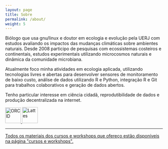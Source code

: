 ```yaml
---
layout: page
title: Sobre
permalink: /about/
weight: 5
---
```


Biólogo que usa gnu/linux e doutor em ecologia e evolução pela UERJ com estudos avaliando os impactos das mudanças climáticas sobre ambientes naturais. Desde 2008 participo de pesquisas com ecossistemas costeiros e continentais, estudos experimentais utilizando microcosmos naturais e dinâmica da comunidade microbiana.

Atualmente foco minha atividades em ecologia aplicada, utilizando tecnologias livres e abertas para desenvolver sensores de monitoramento de baixo custo, análise de dados utilizando R e Python, integração R e Git para trabalhos colaborativos e geração de dados abertos.

Tenho particular interesse em ciência cidadã, reprodutibilidade de dados e produção decentralizada na internet.

<a href="http://orcid.org/0000-0001-5194-2338">
<img border="0" alt="ORCID" src="https://orcid.org/sites/default/files/images/orcid_128x128.png" width="50" height="50"> 
<a href="http://lattes.cnpq.br/5417781782669845">
<img border="0" alt="Lattes" src="https://i.imgur.com/2iVxee6.png" width="50" height="51">

---
Todos os materiais dos cursos e workshops que ofereço estão disponíveis na página "cursos e workshops".
